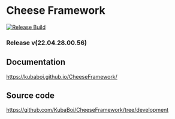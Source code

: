 # Cheese Framework

[![Release Build](https://github.com/KubaBoi/CheeseFramework/actions/workflows/realeaseDate.yml/badge.svg?branch=main)](https://github.com/KubaBoi/CheeseFramework/actions/workflows/realeaseDate.yml)

### Release v(22.04.28.00.56)

## Documentation

https://kubaboi.github.io/CheeseFramework/

## Source code

https://github.com/KubaBoi/CheeseFramework/tree/development